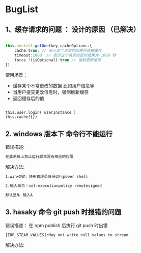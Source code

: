 # BugList

## 1、缓存请求的问题 ： 设计的原因 （已解决）

````ts

this.seckill.getOne(key,cacheOptions:{
    cache:true, // 表示这个请求的结果将会被缓存
    timeout:1000  // 表示这个请求的超时结果为 1000 秒
    force ?(isOptional):true // 强制更新缓存 
})

````

使用场景：

* 缓存某个不常更改的数据 比如用户信息等
* 当用户提交更改信息时，强制刷新缓存
* 返回缓存后的值

````TS

this.user.login( userInstance )
this.cache({})

````

## 2. windows 版本下 命令行不能运行

错误描述:

````cmd
在此系统上禁止运行脚本没有相应的权限
````

解决方法:

````cmd
1.win+X键，使用管理员身份运行power shell

2.输入命令：set-executionpolicy remotesigned

默认是N，输入A
````

## 3. hasaky 命令 git push 时报错的问题

错误描述：
在 npm publish 后执行 git push 时出错

````cmd
[ERR_STEAM_VALUES]:May not write null values to stream
````

解决办法:
